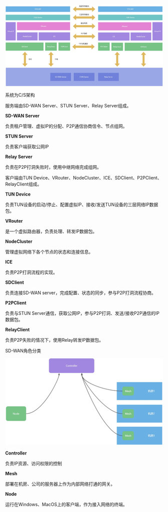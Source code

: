 ![画板](/resource/mind3.jpeg)

系统为C/S架构

服务端由SD-WAN Server、STUN Server、Relay Server组成。

**SD-WAN Server**

负责租户管理、虚拟IP的分配、P2P通信协商信令、节点组网。

**STUN Server**

负责客户端获取公网IP

**Relay Server**

负责在P2P打洞失败时，使用中继网络完成组网。



客户端由TUN Device、VRouter、NodeCluster、ICE、SDClient、P2PClient、RelayClient组成。

**TUN Device**

负责TUN设备的启动/停止、配置虚拟IP、接收/发送TUN设备的三层网络IP数据包。

**VRouter**

是一个虚拟路由器，负责处理、转发IP数据包。

**NodeCluster**

管理虚拟网络下各个节点的状态和连接信息。

**ICE**

负责P2P打洞流程的实现。

**SDClient**

负责连接SD-WAN server，完成配置、状态的同步，参与P2P打洞流程协商。

**P2PClient**

负责与STUN Server通信，获取公网IP，参与P2P打洞、发送/接收P2P通信的IP数据包。

**RelayClient**

负责P2P失败的情况下，使用Relay转发IP数据包。



SD-WAN角色分类

![画板](/resource/role.jpeg)

**Controller**

负责IP资源、访问权限的控制

**Mesh**

部署在机房、公司的服务器上作为内部网络打通的网关。

**Node**

运行在Windows、MacOS上的客户端，作为接入网络的终端。

